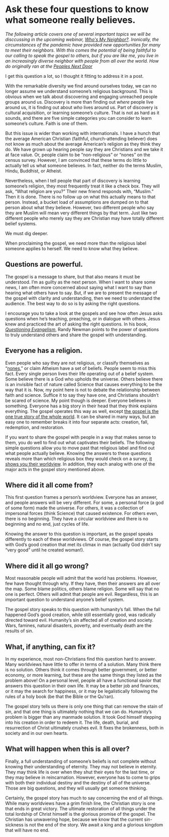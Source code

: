 # Ask these four questions to know what someone really believes.

*The following article covers one of several important topics we will be disccussing in the upcoming webinar, [Who's My Neighbor?](https://www.eventbrite.com/e/whos-my-neighbor-tickets-118380207387). Ironically, the circumstances of the pandemic have provided new opportunities for many to meet their neighbors. With this comes the potential of being faithful to our calling to speak the gospel to others, but if you are like me, you live in an increasingly diverse neighbor with people from all over the world. How do  originally ran at the [Peoples Next Door](https://keelancook.com/2016/04/22/how-to-ask-someone-about-their-religion-and-actually-discover-what-they-really-believe/)*

I get this question a lot, so I thought it fitting to address it in a post.

With the remarkable diversity we find around ourselves today, we can no longer assume we understand someone’s religious background. This is obvious when we talk about discovering and engaging unreached people groups around us. Discovery is more than finding out _where_ people live around us, it is finding out about _who_ lives around us. Part of discovery is cultural acquisition, or learning someone’s culture. That is not as hard as it sounds, and there are five simple categories you can consider to learn someone’s culture. Faith is one of them.

But this issue is wider than working with internationals. I have a hunch that the average American Christian (faithful, church-attending believer) does not know as much about the average American’s religion as they think they do. We have grown up hearing people say they are Christians and we take it at face value. Or, people claim to be “non-religious” or “nones” on the census survey. However, I am convinced that these terms do little to actually tell us what someone believes. In fact, neither do the terms Muslim, Hindu, Buddhist, or Atheist.

Nevertheless, when I tell people that part of discovery is learning someone’s religion, they most frequently treat it like a check box. They will ask, “What religion are you?” Their new friend responds with, “Muslim.” Then it is done. There is no follow up on what this actually means to that person. Instead, a bucket load of assumptions are dumped on to that person about what they believe. However, two different people who say they are Muslim will mean very different things by that term. Just like two different people who merely say they are Christian may have totally different belief systems.

We must dig deeper.

When proclaiming the gospel, we need more than the religious label someone applies to herself. We need to know what they believe.

## Questions are powerful.
The gospel is a message to share, but that also means it must be understood. I’m as guilty as the next person. When I want to share some news, I am often more concerned about saying what I want to say than hearing what others have to say. But, if we are to present the message of the gospel with clarity and understanding, then we need to understand the audience. The best way to do so is by asking the right questions.

I encourage you to take a look at the gospels and see how often Jesus asks questions when he’s teaching, preaching, or in dialogue with others. Jesus knew and practiced the art of asking the right questions. In his book, _[Questioning Evangelism](https://amzn.to/2y6YjLT)_, Randy Newman points to the power of questions to truly understand others and share the gospel with understanding.

## Everyone has a religion.
Even people who say they are not religious, or classify themselves as “[nones](https://amzn.to/33KZtIN),” or claim Atheism have a set of beliefs. People seem to miss this fact. Every single person lives their life operating out of a belief system. Some believe there is a God who upholds the universe. Others believe there is an invisible fact of nature called Science that causes everything to be the way that it is. Now, my point here is not to debate the relationship between faith and science. Suffice it to say they have one, and Christians shouldn’t be scared of science. My point though is deeper. Everyone believes in something. Everyone has a big story in their head that they think explains everything. The gospel operates this way as well, except [the gospel is the one true story of the whole world](https://amzn.to/2WLcnFc). It can be shared in many ways, but an easy one to remember breaks it into four separate acts: creation, fall, redemption, and restoration.

If you want to share the gospel with people in a way that makes sense to them, you do well to find out what captivates their beliefs. The following simple questions allow you to move past that religious label and find out what people actually believe. Knowing the answers to these questions reveals more than which religious box they would check on a survey, [it shows you their worldview](https://amzn.to/2Jgtxmk). In addition, they each analog with one of the major acts in the gospel story mentioned above.

## Where did it all come from?
This first question frames a person’s worldview. Everyone has an answer, and people answers will be very different. For some, a personal force (a god of some form) made the universe. For others, it was a collection of impersonal forces (think Science) that caused existence. For others even, there is no beginning. They have a circular worldview and there is no beginning and no end, just cycles of life.

Knowing the answer to this question is important, as the gospel speaks differently to each of these worldviews. Of course, the gospel story starts with God’s good creation that met its climax in man (actually God didn’t say “very good” until he created woman!).

## Where did it all go wrong?
Most reasonable people will admit that the world has problems. However, few have thought through why. If they have, then their answers are all over the map. Some blame politics, others blame religion. Some will say that no one is perfect. Others will admit that people are evil. Regardless, this is an important question to understand anyone’s belief system.

The gospel story speaks to this question with humanity’s fall. When the fall happened God’s good creation, while still essentially good, was radically directed toward evil. Humanity’s sin affected all of creation and society. Wars, famines, natural disasters, poverty, and eventually death are the results of sin.

## What, if anything, can fix it?
In my experience, most non-Christians find this question hard to answer. Many worldviews have little to offer in terms of a solution. Many think there is no solution. Others think it comes through better government, or better economy, or more learning, but these are the same things they listed as the problem above! On a personal level, people all have a functional savior that answers this question in their own life. It may be a better job and finances, or it may the search for happiness, or it may be legalistically following the rules of a holy book (be that the Bible or the Qu’ran).

The gospel story tells us there is only one thing that can remove the stain of sin, and that one thing is  ultimately nothing that we can do. Humanity’s problem is bigger than any manmade solution. It took God himself stepping into his creation in order to redeem it. The life, death, burial, and resurrection of Christ ultimately crushes evil. It fixes the brokenness, both in society and in our own hearts.

## What will happen when this is all over?
Finally, a full understanding of someone’s beliefs is not complete without knowing their understanding of eternity. They may not believe in eternity. They may think life is over when they shut their eyes for the last time, or they may believe in reincarnation. However, everyone has to come to grips with both their individual destiny and the destiny of all of the universe. Those are big questions, and they will usually get someone thinking.

Certainly, the gospel story has much to say concerning the end of all things. While many worldviews have a grim finish line, the Christian story is one that ends in great victory. The ultimate restoration of all things under the total lordship of Christ himself is the glorious promise of the gospel. The Christian has unwavering hope, because we know that the current sin-sickness is not the end of the story. We await a king and a glorious kingdom that will have no end.
<!--stackedit_data:
eyJoaXN0b3J5IjpbLTIxMTE2ODQwMjAsLTE2Nzk2NzkyODFdfQ
==
-->